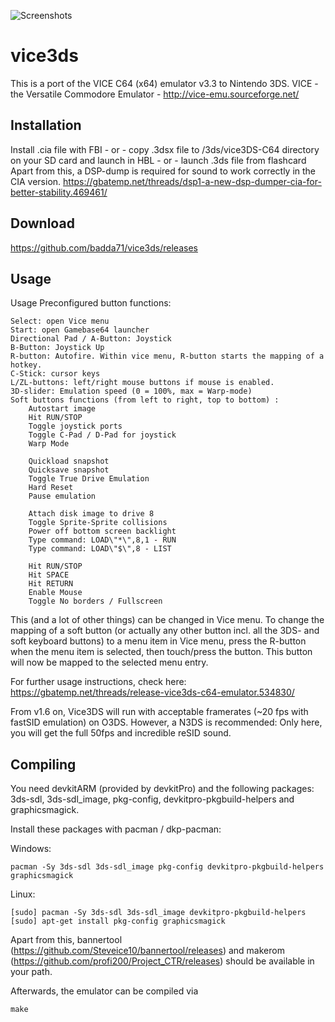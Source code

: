 ![Screenshots](https://gbatemp.net/attachments/2-png.195186/ "vice3DS Screenshots")

# vice3ds
This is a port of the VICE C64 (x64) emulator v3.3 to Nintendo 3DS.
VICE - the Versatile Commodore Emulator - http://vice-emu.sourceforge.net/

## Installation
Install .cia file with FBI - or - copy .3dsx file to /3ds/vice3DS-C64 directory on your SD card and launch in HBL - or - launch .3ds file from flashcard
Apart from this, a DSP-dump is required for sound to work correctly in the CIA version.
https://gbatemp.net/threads/dsp1-a-new-dsp-dumper-cia-for-better-stability.469461/

## Download
https://github.com/badda71/vice3ds/releases

## Usage
Usage
Preconfigured button functions:

    Select: open Vice menu
    Start: open Gamebase64 launcher
    Directional Pad / A-Button: Joystick
    B-Button: Joystick Up
    R-button: Autofire. Within vice menu, R-button starts the mapping of a hotkey.
    C-Stick: cursor keys
    L/ZL-buttons: left/right mouse buttons if mouse is enabled.
    3D-slider: Emulation speed (0 = 100%, max = Warp-mode)
    Soft buttons functions (from left to right, top to bottom) :
        Autostart image
        Hit RUN/STOP
        Toggle joystick ports
        Toggle C-Pad / D-Pad for joystick
        Warp Mode

        Quickload snapshot
        Quicksave snapshot
        Toggle True Drive Emulation
        Hard Reset
        Pause emulation

        Attach disk image to drive 8
        Toggle Sprite-Sprite collisions
        Power off bottom screen backlight
        Type command: LOAD\"*\",8,1 - RUN
        Type command: LOAD\"$\",8 - LIST

        Hit RUN/STOP
        Hit SPACE
        Hit RETURN
        Enable Mouse
        Toggle No borders / Fullscreen

This (and a lot of other things) can be changed in Vice menu. To change the mapping of a soft button (or actually any other button incl. all the 3DS- and soft keyboard buttons) to a menu item in Vice menu, press the R-button when the menu item is selected, then touch/press the button. This button will now be mapped to the selected menu entry.

For further usage instructions, check here:
https://gbatemp.net/threads/release-vice3ds-c64-emulator.534830/

From v1.6 on, Vice3DS will run with acceptable framerates (~20 fps with fastSID emulation) on O3DS. However, a N3DS is recommended: Only here, you will get the full 50fps and incredible reSID sound.

## Compiling

You need devkitARM (provided by devkitPro) and the following packages: 3ds-sdl, 3ds-sdl_image, pkg-config, devkitpro-pkgbuild-helpers and graphicsmagick.

Install these packages with pacman / dkp-pacman:

Windows:
    
    pacman -Sy 3ds-sdl 3ds-sdl_image pkg-config devkitpro-pkgbuild-helpers graphicsmagick

Linux:
    
    [sudo] pacman -Sy 3ds-sdl 3ds-sdl_image devkitpro-pkgbuild-helpers
    [sudo] apt-get install pkg-config graphicsmagick

Apart from this, bannertool (https://github.com/Steveice10/bannertool/releases) and makerom (https://github.com/profi200/Project_CTR/releases) should be available in your path.

Afterwards, the emulator can be compiled via

    make

